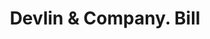 ---
doi: 10.7916/D86Q3885
date_other: '1860'
date_other_textual: 1860-1869
form: printed ephemera
genre:
- Invoices
name:
- Devlin & Company
object_in_context_url: https://biggert.cul.columbia.edu/items/view/ave_biggert_00977
subject_hierarchical_geographic:
- New York, New York, United States
subject_name:
- Devlin & Company
title: Devlin & Company. Bill
sort_title: Devlin & Company. Bill
call_number: ave_biggert_00977
coordinates:
- 40.71277777777778,-74.00583333333333
pid: ave_biggert_00977
identifiers: ave_biggert_00977
thumbnail: https://derivativo-2.library.columbia.edu/iiif/2/ldpd:344404/full/!256,256/0/native.jpg
permalink: "/items/ave_biggert_00977/"
layout: iiif-image-page
---